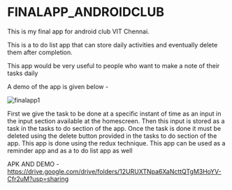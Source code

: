 # FINALAPP_ANDROIDCLUB

This is my final app for android club VIT Chennai.

This is a to do list app that can store daily activities and eventually delete them after completion.

This app would be very useful to people who want to make a note of their tasks daily

A demo of the app is given below - 

![finalapp1](https://user-images.githubusercontent.com/86487819/126027260-60fe729e-5748-433d-87eb-706228aca5c5.gif)

First we give the task to be done at a specific instant of time as an input in the input section available at the homescreen.
Then this input is stored as a task in the tasks to do section of the app. 
Once the task is done it must be deleted using the delete button provided in the tasks to do section of the app.
This app is done using the redux technique.
This app can be used as a reminder app and as a to do list app as well

APK AND DEMO - https://drive.google.com/drive/folders/12URUXTNpa6XaNcttQTgM3HoYV-Cfr2uM?usp=sharing 
